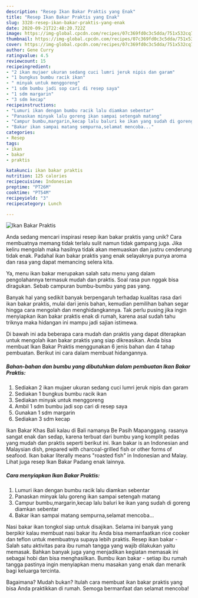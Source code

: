 ```yaml
---
description: "Resep Ikan Bakar Praktis yang Enak"
title: "Resep Ikan Bakar Praktis yang Enak"
slug: 3328-resep-ikan-bakar-praktis-yang-enak
date: 2020-09-21T22:48:20.722Z
image: https://img-global.cpcdn.com/recipes/07c369fd0c3c5dda/751x532cq70/ikan-bakar-praktis-foto-resep-utama.jpg
thumbnail: https://img-global.cpcdn.com/recipes/07c369fd0c3c5dda/751x532cq70/ikan-bakar-praktis-foto-resep-utama.jpg
cover: https://img-global.cpcdn.com/recipes/07c369fd0c3c5dda/751x532cq70/ikan-bakar-praktis-foto-resep-utama.jpg
author: Gene Curry
ratingvalue: 4.5
reviewcount: 15
recipeingredient:
- "2 ikan mujaer ukuran sedang cuci lumri jeruk nipis dan garam"
- "1 bungkus bumbu racik ikan"
- " minyak untuk menggoreng"
- "1 sdm bumbu jadi sop cari di resep saya"
- "1 sdm margarin"
- "3 sdm kecap"
recipeinstructions:
- "Lumuri ikan dengan bumbu racik lalu diamkan sebentar"
- "Panaskan minyak lalu goreng ikan sampai setengah matang"
- "Campur bumbu,margarin,kecap lalu baluri ke ikan yang sudah di goreng diamkan sebentar"
- "Bakar ikan sampai matang sempurna,selamat mencoba..."
categories:
- Resep
tags:
- ikan
- bakar
- praktis

katakunci: ikan bakar praktis 
nutrition: 125 calories
recipecuisine: Indonesian
preptime: "PT26M"
cooktime: "PT54M"
recipeyield: "3"
recipecategory: Lunch

---
```



![Ikan Bakar Praktis](https://img-global.cpcdn.com/recipes/07c369fd0c3c5dda/751x532cq70/ikan-bakar-praktis-foto-resep-utama.jpg)

Anda sedang mencari inspirasi resep ikan bakar praktis yang unik? Cara membuatnya memang tidak terlalu sulit namun tidak gampang juga. Jika keliru mengolah maka hasilnya tidak akan memuaskan dan justru cenderung tidak enak. Padahal ikan bakar praktis yang enak selayaknya punya aroma dan rasa yang dapat memancing selera kita.

Ya, menu ikan bakar merupakan salah satu menu yang dalam pengolahannya termasuk mudah dan praktis. Soal rasa pun nggak bisa diragukan. Sebab campuran bumbu-bumbu yang pas yang.

Banyak hal yang sedikit banyak berpengaruh terhadap kualitas rasa dari ikan bakar praktis, mulai dari jenis bahan, kemudian pemilihan bahan segar hingga cara mengolah dan menghidangkannya. Tak perlu pusing jika ingin menyiapkan ikan bakar praktis enak di rumah, karena asal sudah tahu triknya maka hidangan ini mampu jadi sajian istimewa.


Di bawah ini ada beberapa cara mudah dan praktis yang dapat diterapkan untuk mengolah ikan bakar praktis yang siap dikreasikan. Anda bisa membuat Ikan Bakar Praktis menggunakan 6 jenis bahan dan 4 tahap pembuatan. Berikut ini cara dalam membuat hidangannya.

<!--inarticleads1-->

##### Bahan-bahan dan bumbu yang dibutuhkan dalam pembuatan Ikan Bakar Praktis:

1. Sediakan 2 ikan mujaer ukuran sedang cuci lumri jeruk nipis dan garam
1. Sediakan 1 bungkus bumbu racik ikan
1. Sediakan  minyak untuk menggoreng
1. Ambil 1 sdm bumbu jadi sop cari di resep saya
1. Gunakan 1 sdm margarin
1. Sediakan 3 sdm kecap


Ikan Bakar Khas Bali kalau di Bali namanya Be Pasih Mapanggang. rasanya sangat enak dan sedap, karena terbuat dari bumbu yang komplit pedas yang mudah dan praktis seperti berikut ini. Ikan bakar is an Indonesian and Malaysian dish, prepared with charcoal-grilled fish or other forms of seafood. Ikan bakar literally means &#34;roasted fish&#34; in Indonesian and Malay. Lihat juga resep Ikan Bakar Padang enak lainnya. 

<!--inarticleads2-->

##### Cara menyiapkan Ikan Bakar Praktis:

1. Lumuri ikan dengan bumbu racik lalu diamkan sebentar
1. Panaskan minyak lalu goreng ikan sampai setengah matang
1. Campur bumbu,margarin,kecap lalu baluri ke ikan yang sudah di goreng diamkan sebentar
1. Bakar ikan sampai matang sempurna,selamat mencoba...


Nasi bakar ikan tongkol siap untuk disajikan. Selama ini banyak yang berpikir kalau membuat nasi bakar itu Anda bisa memanfaatkan rice cooker dan teflon untuk membuatnya supaya lebih praktis. Resep ikan bakar - Salah satu aktivitas para ibu rumah tangga yang wajib dilakukan yaitu memasak. Bahkan banyak juga yang menjadikan kegiatan memasak ini sebagai hobi dan bisa menghasilkan. Bumbu ikan bakar - setiap ibu rumah tangga pastinya ingin menyiapkan menu masakan yang enak dan menarik bagi keluarga tercinta. 

Bagaimana? Mudah bukan? Itulah cara membuat ikan bakar praktis yang bisa Anda praktikkan di rumah. Semoga bermanfaat dan selamat mencoba!
